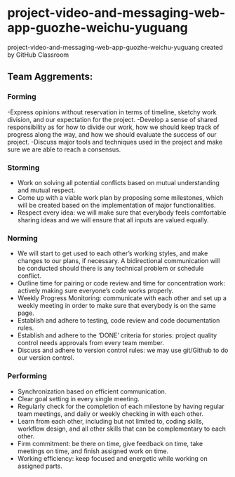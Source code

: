 # project-video-and-messaging-web-app-guozhe-weichu-yuguang
project-video-and-messaging-web-app-guozhe-weichu-yuguang created by GitHub Classroom

## Team Aggrements:

### Forming
-Express opinions without reservation in terms of timeline, sketchy work division, and our expectation for the project.
-Develop a sense of shared responsibility as for how to divide our work, how we should keep track of progress along the way, and how we should evaluate the success of our project.
-Discuss major tools and techniques used in the project and make sure we are able to reach a consensus.

### Storming
- Work on solving all potential conflicts based on mutual understanding and mutual respect.
- Come up with a viable work plan by proposing some milestones, which will be created based on the implementation of major functionalities.
- Respect every idea: we will make sure that everybody feels comfortable sharing ideas and we will ensure that all inputs are valued equally.

### Norming
- We will start to get used to each other’s working styles, and make changes to our plans, if necessary. A bidirectional communication will be conducted should there is any technical problem or schedule conflict.
- Outline time for pairing or code review and time for concentration work: actively making sure everyone’s code works properly.
- Weekly Progress Monitoring: communicate with each other and set up a weekly meeting in order to make sure that everybody is on the same page.
- Establish and adhere to testing, code review and code documentation rules.
- Establish and adhere to the ‘DONE’ criteria for stories: project quality control needs approvals from every team member.
- Discuss and adhere to version control rules: we may use git/Github to do our version control.

### Performing
- Synchronization based on efficient communication.
- Clear goal setting in every single meeting.
- Regularly check for the completion of each milestone by having regular team meetings, and daily or weekly checking in with each other.
- Learn from each other, including but not limited to, coding skills, workflow design, and all other skills that can be complementary to each other.
- Firm commitment: be there on time, give feedback on time, take meetings on time, and finish assigned work on time.
- Working efficiency: keep focused and energetic while working on assigned parts.
